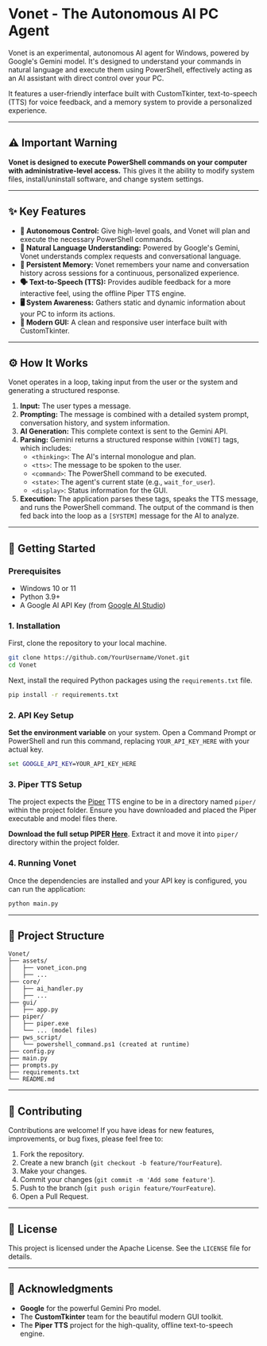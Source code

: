 # Vonet - The Autonomous AI PC Agent

Vonet is an experimental, autonomous AI agent for Windows, powered by Google's Gemini model. It's designed to understand your commands in natural language and execute them using PowerShell, effectively acting as an AI assistant with direct control over your PC.

It features a user-friendly interface built with CustomTkinter, text-to-speech (TTS) for voice feedback, and a memory system to provide a personalized experience.

---

## ⚠️ Important Warning

**Vonet is designed to execute PowerShell commands on your computer with administrative-level access.** This gives it the ability to modify system files, install/uninstall software, and change system settings.

---

## ✨ Key Features

-   **🤖 Autonomous Control:** Give high-level goals, and Vonet will plan and execute the necessary PowerShell commands.
-   **🧠 Natural Language Understanding:** Powered by Google's Gemini, Vonet understands complex requests and conversational language.
-   **💾 Persistent Memory:** Vonet remembers your name and conversation history across sessions for a continuous, personalized experience.
-   **🗣️ Text-to-Speech (TTS):** Provides audible feedback for a more interactive feel, using the offline Piper TTS engine.
-   **🖥️ System Awareness:** Gathers static and dynamic information about your PC to inform its actions.
-   **🎨 Modern GUI:** A clean and responsive user interface built with CustomTkinter.

---

## ⚙️ How It Works

Vonet operates in a loop, taking input from the user or the system and generating a structured response.

1.  **Input:** The user types a message.
2.  **Prompting:** The message is combined with a detailed system prompt, conversation history, and system information.
3.  **AI Generation:** This complete context is sent to the Gemini API.
4.  **Parsing:** Gemini returns a structured response within `[VONET]` tags, which includes:
    -   `<thinking>`: The AI's internal monologue and plan.
    -   `<tts>`: The message to be spoken to the user.
    -   `<command>`: The PowerShell command to be executed.
    -   `<state>`: The agent's current state (e.g., `wait_for_user`).
    -   `<display>`: Status information for the GUI.
5.  **Execution:** The application parses these tags, speaks the TTS message, and runs the PowerShell command. The output of the command is then fed back into the loop as a `[SYSTEM]` message for the AI to analyze.

---

## 🚀 Getting Started

### Prerequisites

-   Windows 10 or 11
-   Python 3.9+
-   A Google AI API Key (from [Google AI Studio](https://aistudio.google.com/app/apikey))

### 1. Installation

First, clone the repository to your local machine.

```bash
git clone https://github.com/YourUsername/Vonet.git
cd Vonet
```

Next, install the required Python packages using the `requirements.txt` file.

```bash
pip install -r requirements.txt
```

### 2. API Key Setup 

**Set the environment variable** on your system. Open a Command Prompt or PowerShell and run this command, replacing `YOUR_API_KEY_HERE` with your actual key.

  ```cmd
  set GOOGLE_API_KEY=YOUR_API_KEY_HERE
  ```

### 3. Piper TTS Setup

The project expects the [Piper](https://github.com/rhasspy/piper) TTS engine to be in a directory named `piper/` within the project folder. Ensure you have downloaded and placed the Piper executable and model files there.

**Download the full setup PIPER [Here](https://github.com/rhasspy/piper)**. Extract it and move it into `piper/` directory within the project folder.

### 4. Running Vonet

Once the dependencies are installed and your API key is configured, you can run the application:

```bash
python main.py
```

---

## 📁 Project Structure

```
Vonet/
├── assets/
│   ├── vonet_icon.png
│   ├── ...
├── core/
│   ├── ai_handler.py
│   ├── ...
├── gui/
│   ├── app.py
├── piper/
│   ├── piper.exe
│   └── ... (model files)
├── pws_script/
│   └── powershell_command.ps1 (created at runtime)
├── config.py  
├── main.py
├── prompts.py               
├── requirements.txt       
└── README.md        
```

---

## 🤝 Contributing

Contributions are welcome! If you have ideas for new features, improvements, or bug fixes, please feel free to:

1.  Fork the repository.
2.  Create a new branch (`git checkout -b feature/YourFeature`).
3.  Make your changes.
4.  Commit your changes (`git commit -m 'Add some feature'`).
5.  Push to the branch (`git push origin feature/YourFeature`).
6.  Open a Pull Request.

---

## 📜 License

This project is licensed under the Apache License. See the `LICENSE` file for details.

---

## 🙏 Acknowledgments

-   **Google** for the powerful Gemini Pro model.
-   The **CustomTkinter** team for the beautiful modern GUI toolkit.
-   The **Piper TTS** project for the high-quality, offline text-to-speech engine.
